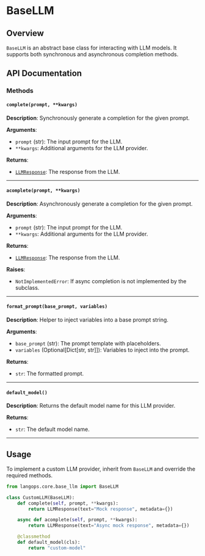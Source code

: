 # BaseLLM

## Overview

`BaseLLM` is an abstract base class for interacting with LLM models. It supports both synchronous and asynchronous completion methods.

## API Documentation

### Methods

#### `complete(prompt, **kwargs)`

**Description**: Synchronously generate a completion for the given prompt.

**Arguments**:

- `prompt` (str): The input prompt for the LLM.
- `**kwargs`: Additional arguments for the LLM provider.

**Returns**:

- [`LLMResponse`](types.md#llmresponse): The response from the LLM.

---

#### `acomplete(prompt, **kwargs)`

**Description**: Asynchronously generate a completion for the given prompt.

**Arguments**:

- `prompt` (str): The input prompt for the LLM.
- `**kwargs`: Additional arguments for the LLM provider.

**Returns**:

- [`LLMResponse`](types.md#llmresponse): The response from the LLM.

**Raises**:

- `NotImplementedError`: If async completion is not implemented by the subclass.

---

#### `format_prompt(base_prompt, variables)`

**Description**: Helper to inject variables into a base prompt string.

**Arguments**:

- `base_prompt` (str): The prompt template with placeholders.
- `variables` (Optional[Dict[str, str]]): Variables to inject into the prompt.

**Returns**:

- `str`: The formatted prompt.

---

#### `default_model()`

**Description**: Returns the default model name for this LLM provider.

**Returns**:

- `str`: The default model name.

---

## Usage

To implement a custom LLM provider, inherit from `BaseLLM` and override the required methods.

```python
from langops.core.base_llm import BaseLLM

class CustomLLM(BaseLLM):
    def complete(self, prompt, **kwargs):
        return LLMResponse(text="Mock response", metadata={})

    async def acomplete(self, prompt, **kwargs):
        return LLMResponse(text="Async mock response", metadata={})

    @classmethod
    def default_model(cls):
        return "custom-model"
```
